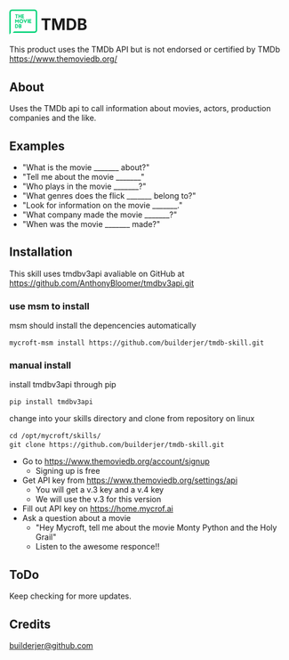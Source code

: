 # <img src='PrimaryLogo_Green.png' width='50' style='vertical-align:bottom'/> TMDB
This product uses the TMDb API but is not endorsed or certified by TMDb
https://www.themoviedb.org/

## About
Uses the TMDb api to call information about movies, actors, production companies and the like.

## Examples
 - "What is the movie _______ about?"
 - "Tell me about the movie _______"
 - "Who plays in the movie _______?"
 - "What genres does the flick _______ belong to?"
 - "Look for information on the movie _______."
 - "What company made the movie _______?"
 - "When was the movie _______ made?"

## Installation
This skill uses tmdbv3api avaliable on GitHub at https://github.com/AnthonyBloomer/tmdbv3api.git

### use msm to install
msm should install the depencencies automatically

```
mycroft-msm install https://github.com/builderjer/tmdb-skill.git
```

### manual install
install tmdbv3api through pip
```
pip install tmdbv3api
```
change into your skills directory and clone from repository
on linux
```
cd /opt/mycroft/skills/
git clone https://github.com/builderjer/tmdb-skill.git 
```

* Go to https://www.themoviedb.org/account/signup
  * Signing up is free
* Get API key from https://www.themoviedb.org/settings/api
  * You will get a v.3 key and a v.4 key
  * We will use the v.3 for this version
* Fill out API key on https://home.mycrof.ai
* Ask a question about a movie
  * "Hey Mycroft, tell me about the movie Monty Python and the Holy Grail"
  * Listen to the awesome responce!!

## ToDo
Keep checking for more updates.

## Credits
builderjer@github.com
